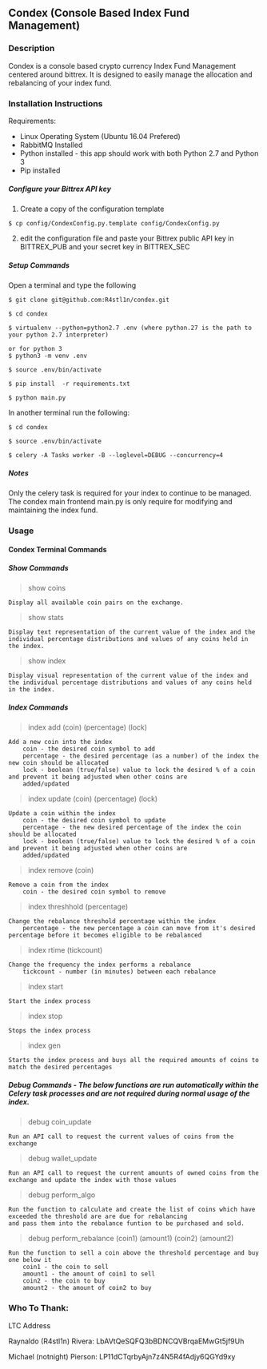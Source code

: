 ## Condex (Console Based Index Fund Management)

### Description
Condex is a console based crypto currency Index Fund Management centered around bittrex. It is designed to easily manage the allocation and rebalancing of your index fund.

### Installation Instructions

Requirements:
* Linux Operating System (Ubuntu 16.04 Prefered)
* RabbitMQ Installed
* Python installed - this app should work with both Python 2.7 and Python 3
* Pip installed

##### Configure your Bittrex API key
1. Create a copy of the configuration template
```
$ cp config/CondexConfig.py.template config/CondexConfig.py
```
2. edit the configuration file and paste your Bittrex public API key in BITTREX_PUB and your secret key in BITTREX_SEC

##### Setup Commands
Open a terminal and type the following
```text
$ git clone git@github.com:R4stl1n/condex.git

$ cd condex

$ virtualenv --python=python2.7 .env (where python.27 is the path to your python 2.7 interpreter)

or for python 3
$ python3 -m venv .env

$ source .env/bin/activate

$ pip install  -r requirements.txt

$ python main.py
```

In another terminal run the following:
```text
$ cd condex

$ source .env/bin/activate

$ celery -A Tasks worker -B --loglevel=DEBUG --concurrency=4
```


##### Notes
Only the celery task is required for your index to continue to be managed. The condex main frontend main.py is only require for modifying and maintaining the index fund.

### Usage

#### Condex Terminal Commands

##### Show Commands

>show coins  

	Display all available coin pairs on the exchange.

>show stats 

	Display text representation of the current value of the index and the individual percentage distributions and values of any coins held in the index.
 
>show index  

	Display visual representation of the current value of the index and the individual percentage distributions and values of any coins held in the index.

##### Index Commands

>index add (coin) (percentage) (lock)

	Add a new coin into the index  
		coin - the desired coin symbol to add  
		percentage - the desired percentage (as a number) of the index the new coin should be allocated  
		lock - boolean (true/false) value to lock the desired % of a coin and prevent it being adjusted when other coins are
		added/updated  

>index update (coin) (percentage) (lock)

	Update a coin within the index  
		coin - the desired coin symbol to update  
		percentage - the new desired percentage of the index the coin should be allocated  
		lock - boolean (true/false) value to lock the desired % of a coin and prevent it being adjusted when other coins are
		added/updated  
	
>index remove (coin)  

	Remove a coin from the index  
		coin - the desired coin symbol to remove

>index threshhold (percentage)  

	Change the rebalance threshold percentage within the index  
		percentage - the new percentage a coin can move from it's desired percentage before it becomes eligible to be rebalanced

>index rtime (tickcount)  

	Change the frequency the index performs a rebalance 
		tickcount - number (in minutes) between each rebalance

>index start 

	Start the index process
	
>index stop

	Stops the index process

>index gen

	Starts the index process and buys all the required amounts of coins to match the desired percentages

##### Debug Commands - The below functions are run automatically within the Celery task processes and are not required during normal usage of the index.

>debug coin_update

	Run an API call to request the current values of coins from the exchange

>debug wallet_update

	Run an API call to request the current amounts of owned coins from the exchange and update the index with those values

>debug perform_algo

	Run the function to calculate and create the list of coins which have exceeded the threshold are are due for rebalancing
	and pass them into the rebalance funtion to be purchased and sold.

>debug perform_rebalance (coin1) (amount1) (coin2) (amount2)

	Run the function to sell a coin above the threshold percentage and buy one below it
		coin1 - the coin to sell
		amount1 - the amount of coin1 to sell
		coin2 - the coin to buy
		amount2 - the amount of coin2 to buy

### Who To Thank:

LTC Address

Raynaldo (R4stl1n) Rivera: LbAVtQeSQFQ3bBDNCQVBrqaEMwGt5jf9Uh

Michael (notnight) Pierson: LP11dCTqrbyAjn7z4N5R4fAdjy6QGYd9xy
